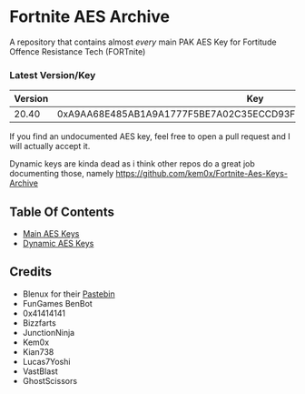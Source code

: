# Fortnite AES Archive
A repository that contains almost *every* main PAK AES Key for Fortitude Offence Resistance Tech (FORTnite)

### Latest Version/Key
| Version | Key |
|---------|-----|
| 20.40   | 0xA9AA68E485AB1A9A1777F5BE7A02C35ECCD93FCCCCD147F2EA67BA2DA7D35430 |

If you find an undocumented AES key, feel free to open a pull request and I will actually accept it.

Dynamic keys are kinda dead as i think other repos do a great job documenting those, namely https://github.com/kem0x/Fortnite-Aes-Keys-Archive

## Table Of Contents
- [Main AES Keys](https://github.com/dippyshere/fortnite-aes-archive/tree/master/archive/main.md)
- [Dynamic AES Keys](https://github.com/dippyshere/fortnite-aes-archive/tree/master/archive/dynamic)

## Credits
- Blenux for their [Pastebin](https://pastebin.com/raw/SCWdTWbj)
- FunGames BenBot
- 0x41414141
- Bizzfarts
- JunctionNinja
- Kem0x
- Kian738
- Lucas7Yoshi
- VastBlast
- GhostScissors
